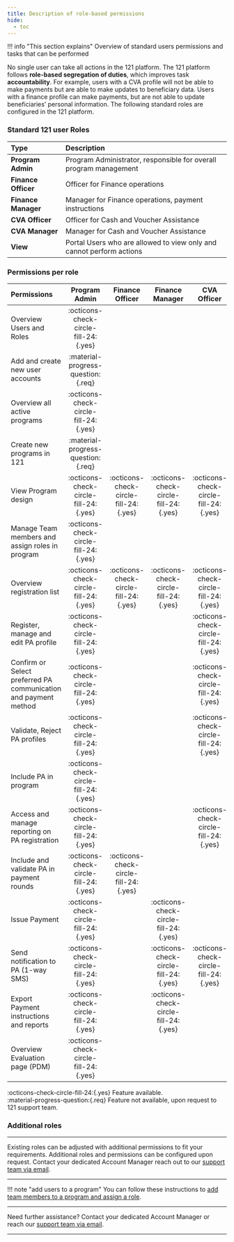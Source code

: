 ```yaml
---
title: Description of role-based permissions
hide:
  - toc
---
```


!!! info "This section explains"
    Overview of standard users permissions and tasks that can be performed

No single user can take all actions in the 121 platform. The 121 platform follows **role-based segregation of duties**, which improves task **accountability**. For example, users with a CVA profile will not be able to make payments but are able to make updates to beneficiary data. Users with a finance profile can make payments, but are not able to update beneficiaries’ personal information. The following standard roles are configured in the 121 platform.

### **Standard 121 user Roles**

| Type                | Description                                                          |
| :------------------ | :------------------------------------------------------------------- |
| **Program Admin**   | Program Administrator, responsible for overall program management    |
| **Finance Officer** | Officer for Finance operations                                       |
| **Finance Manager** | Manager for Finance operations, payment instructions                 |
| **CVA Officer**     | Officer for Cash and Voucher Assistance                              |
| **CVA Manager**     | Manager for Cash and Voucher Assistance                              |
| **View**            | Portal Users who are allowed to view only and cannot perform actions |

### **Permissions per role**

| Permissions                                                     |           **Program Admin**           |          **Finance Officer**          |          **Finance Manager**          |            **CVA Officer**            |            **CVA Manager**            |
| :-------------------------------------------------------------- | :-----------------------------------: | :-----------------------------------: | :-----------------------------------: | :-----------------------------------: | :-----------------------------------: |
| Overview Users and Roles                                        | :octicons-check-circle-fill-24:{.yes} |                                       |                                       |                                       |                                       |
| Add and create new user accounts                                |  :material-progress-question:{.req}   |                                       |                                       |                                       |                                       |
| Overview all active programs                                    | :octicons-check-circle-fill-24:{.yes} |                                       |                                       |                                       |                                       |
| Create new programs in 121                                      |  :material-progress-question:{.req}   |                                       |                                       |                                       |                                       |
| View Program design                                             | :octicons-check-circle-fill-24:{.yes} | :octicons-check-circle-fill-24:{.yes} | :octicons-check-circle-fill-24:{.yes} | :octicons-check-circle-fill-24:{.yes} | :octicons-check-circle-fill-24:{.yes} |
| Manage Team members and assign roles in program                 | :octicons-check-circle-fill-24:{.yes} |                                       |                                       |                                       | :octicons-check-circle-fill-24:{.yes} |
| Overview registration list                                      | :octicons-check-circle-fill-24:{.yes} | :octicons-check-circle-fill-24:{.yes} | :octicons-check-circle-fill-24:{.yes} | :octicons-check-circle-fill-24:{.yes} | :octicons-check-circle-fill-24:{.yes} |
| Register, manage and edit PA profile                            | :octicons-check-circle-fill-24:{.yes} |                                       |                                       | :octicons-check-circle-fill-24:{.yes} |                                       |
| Confirm or Select preferred PA communication and payment method | :octicons-check-circle-fill-24:{.yes} |                                       |                                       | :octicons-check-circle-fill-24:{.yes} |                                       |
| Validate, Reject PA profiles                                    | :octicons-check-circle-fill-24:{.yes} |                                       |                                       | :octicons-check-circle-fill-24:{.yes} | :octicons-check-circle-fill-24:{.yes} |
| Include PA in program                                           | :octicons-check-circle-fill-24:{.yes} |                                       |                                       |                                       | :octicons-check-circle-fill-24:{.yes} |
| Access and manage reporting on PA registration                  | :octicons-check-circle-fill-24:{.yes} |                                       |                                       | :octicons-check-circle-fill-24:{.yes} | :octicons-check-circle-fill-24:{.yes} |
| Include and validate PA in payment rounds                       | :octicons-check-circle-fill-24:{.yes} | :octicons-check-circle-fill-24:{.yes} |                                       |                                       |                                       |
| Issue Payment                                                   | :octicons-check-circle-fill-24:{.yes} |                                       | :octicons-check-circle-fill-24:{.yes} |                                       |                                       |
| Send notification to PA (1-way SMS)                             | :octicons-check-circle-fill-24:{.yes} |                                       | :octicons-check-circle-fill-24:{.yes} | :octicons-check-circle-fill-24:{.yes} | :octicons-check-circle-fill-24:{.yes} |
| Export Payment instructions and reports                         | :octicons-check-circle-fill-24:{.yes} |                                       | :octicons-check-circle-fill-24:{.yes} |                                       |                                       |
| Overview Evaluation page (PDM)                                  | :octicons-check-circle-fill-24:{.yes} |                                       |                                       |                                       |                                       |

:octicons-check-circle-fill-24:{.yes} Feature available.  
:material-progress-question:{.req}  Feature not available, upon request to 121 support team.

### **Additional roles**
___
Existing roles can be adjusted with additional permissions to fit your requirements. Additional roles and permissions can be configured upon request. Contact your dedicated Account Manager reach out to our [support team via email](mailto:support@121.global).
___

!!! note "add users to a program"
    You can follow these instructions to [add team members to a program and assign a role](../team/add-team-members.md).

___
Need further assistance? Contact your dedicated Account Manager or reach our [support team via email](mailto:support@121.global).
___
